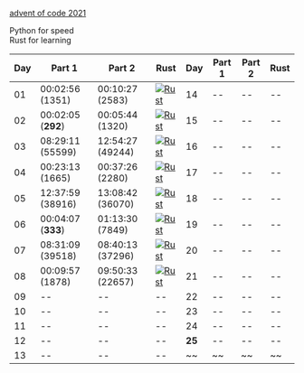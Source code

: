 [advent of code 2021](https://adventofcode.com/)

Python for speed  
Rust for learning  


| Day | Part 1 | Part 2 | Rust | Day | Part 1 | Part 2 | Rust |
|---|---|---|---|---|---|---|---|
|01|00:02:56 (1351)|00:10:27 (2583)|[![Rust](https://github.com/kelseyduffy/aoc-2021/actions/workflows/rust_day01.yml/badge.svg)](https://github.com/kelseyduffy/aoc-2021/actions/workflows/rust_day01.yml)|14|--|--|--|
|02|00:02:05 (__292__)|00:05:44 (1320)|[![Rust](https://github.com/kelseyduffy/aoc-2021/actions/workflows/rust_day02.yml/badge.svg)](https://github.com/kelseyduffy/aoc-2021/actions/workflows/rust_day02.yml)|15|--|--|--|
|03|08:29:11 (55599)|12:54:27 (49244)|[![Rust](https://github.com/kelseyduffy/aoc-2021/actions/workflows/rust_day03.yml/badge.svg)](https://github.com/kelseyduffy/aoc-2021/actions/workflows/rust_day03.yml)|16|--|--|--|
|04|00:23:13 (1665)|00:37:26 (2280)|[![Rust](https://github.com/kelseyduffy/aoc-2021/actions/workflows/rust_day04.yml/badge.svg)](https://github.com/kelseyduffy/aoc-2021/actions/workflows/rust_day04.yml)|17|--|--|--|
|05|12:37:59 (38916)|13:08:42 (36070)|[![Rust](https://github.com/kelseyduffy/aoc-2021/actions/workflows/rust_day05.yml/badge.svg)](https://github.com/kelseyduffy/aoc-2021/actions/workflows/rust_day05.yml)|18|--|--|--|
|06|00:04:07 (__333__)|01:13:30 (7849)|[![Rust](https://github.com/kelseyduffy/aoc-2021/actions/workflows/rust_day06.yml/badge.svg)](https://github.com/kelseyduffy/aoc-2021/actions/workflows/rust_day06.yml)|19|--|--|--|
|07|08:31:09 (39518)|08:40:13 (37296)|[![Rust](https://github.com/kelseyduffy/aoc-2021/actions/workflows/rust_day07.yml/badge.svg)](https://github.com/kelseyduffy/aoc-2021/actions/workflows/rust_day07.yml)|20|--|--|--|
|08|00:09:57 (1878)|09:50:33 (22657)|[![Rust](https://github.com/kelseyduffy/aoc-2021/actions/workflows/rust_day08.yml/badge.svg)](https://github.com/kelseyduffy/aoc-2021/actions/workflows/rust_day08.yml)|21|--|--|--|
|09|--|--|--|22|--|--|--|
|10|--|--|--|23|--|--|--|
|11|--|--|--|24|--|--|--|
|12|--|--|--|__25__|--|--|--|
|13|--|--|--|~~|~~|~~|~~|